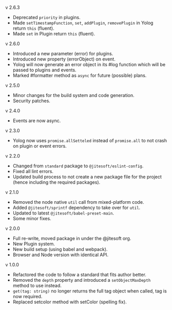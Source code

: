 v 2.6.3
 * Deprecated `priority` in plugins.
 * Made `setTimestampFunction`, `set`, `addPlugin`, `removePlugin` in Yolog return `this` (fluent).
 * Made `set` in Plugin return `this` (fluent).

v 2.6.0
 * Introduced a new parameter (error) for plugins.
 * Introduced new property (errorObject) on event.
 * Yolog will now generate an error object in its #log function which will be passed to plugins and events.
 * Marked #formatter method as `async` for future (possible) plans.

v 2.5.0
 * Minor changes for the build system and code generation.
 * Security patches.
 
v 2.4.0
 * Events are now async.
 
v 2.3.0
 * Yolog now uses `promise.allSetteled` instead of `promise.all` to not crash on plugin or event errors.

v 2.2.0
 * Changed from `standard` package to `@jitesoft/eslint-config`.
 * Fixed all lint errors.
 * Updated build process to not create a new package file for the project (hence including the required packages).

v 2.1.0
 * Removed the node native `util` call from mixed-platform code.
 * Added `@jitesoft/sprintf` dependency to take over for `util`.
 * Updated to latest `@jitesoft/babel-preset-main`.
 * Some minor fixes.

v 2.0.0
 * Full re-write, moved package in under the @jitesoft org.
 * New Plugin system.
 * New build setup (using babel and webpack).
 * Browser and Node version with identical API.  
   
v 1.0.0 
 
 * Refactored the code to follow a standard that fits author better.  
 * Removed the `depth` property and introduced a `setObjectMaxDepth` method to use instead.  
 * `get(tag: string)` no longer returns the full tag object when called, tag is now required.  
 * Replaced setcolor method with setColor (spelling fix).  
